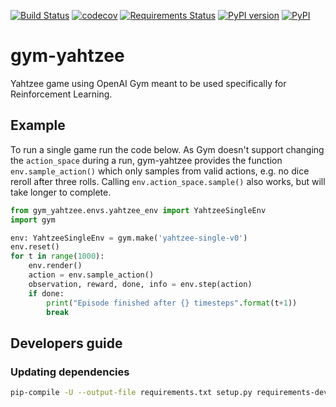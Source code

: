[![Build Status](https://travis-ci.com/villebro/gym-yahtzee.svg?branch=master)](https://travis-ci.com/villebro/gym-yahtzee)
[![codecov](https://codecov.io/gh/villebro/gym-yahtzee/branch/master/graph/badge.svg)](https://codecov.io/gh/villebro/gym-yahtzee)
[![Requirements Status](https://requires.io/github/villebro/gym-yahtzee/requirements.svg?branch=master)](https://requires.io/github/villebro/gym-yahtzee/requirements/?branch=master)
[![PyPI version](https://img.shields.io/pypi/v/gym-yahtzee.svg)](https://badge.fury.io/py/gym-yahtzee)
[![PyPI](https://img.shields.io/pypi/pyversions/gym-yahtzee.svg)](https://www.python.org/downloads/)
# gym-yahtzee #

Yahtzee game using OpenAI Gym meant to be used specifically for Reinforcement Learning.

## Example ##

To run a single game run the code below. As Gym doesn't support changing the 
`action_space` during a run, gym-yahtzee provides the function `env.sample_action()` which
only samples from valid actions, e.g. no dice reroll after three rolls. Calling
`env.action_space.sample()` also works, but will take longer to complete.

```python
from gym_yahtzee.envs.yahtzee_env import YahtzeeSingleEnv
import gym

env: YahtzeeSingleEnv = gym.make('yahtzee-single-v0')
env.reset()
for t in range(1000):
    env.render()
    action = env.sample_action()
    observation, reward, done, info = env.step(action)
    if done:
        print("Episode finished after {} timesteps".format(t+1))
        break
```

## Developers guide ##

### Updating dependencies ###

```bash
pip-compile -U --output-file requirements.txt setup.py requirements-dev.in
```
